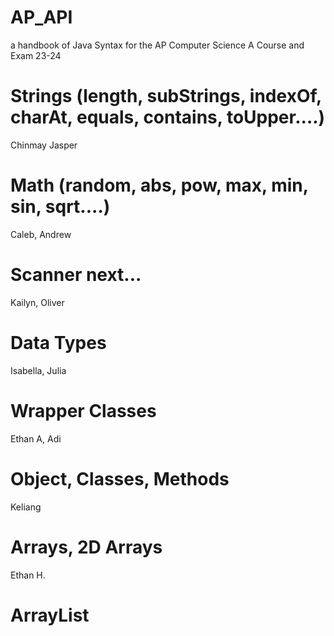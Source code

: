 # AP_API
a handbook of Java Syntax for the AP Computer Science A Course and Exam 23-24

# Strings (length, subStrings, indexOf, charAt, equals, contains, toUpper....)
  Chinmay Jasper
# Math (random, abs, pow, max, min, sin, sqrt....)
 Caleb, Andrew
# Scanner next... 
   Kailyn, Oliver
# Data Types
  Isabella, Julia
# Wrapper Classes
  Ethan A, Adi
# Object, Classes, Methods
 Keliang
# Arrays, 2D Arrays
  Ethan H.
# ArrayList

